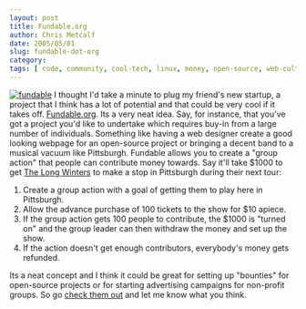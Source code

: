 ```yaml
---
layout: post
title: Fundable.org
author: Chris Metcalf
date: 2005/05/01
slug: fundable-dot-org
category: 
tags: [ code, community, cool-tech, linux, money, open-source, web-culture ]
---
```


<a href="http://www.fundable.org"><img class="floatleft" src='/uploads/fundable.png' alt='fundable' /></a>
I thought I'd take a minute to plug my friend's new startup, a project that I think has a lot of potential and that could be very cool if it takes off.
<a href="http://www.fundable.org">Fundable.org</a>. Its a very neat idea. Say, for instance, that you've got a project you'd like to undertake which requires buy-in from a large number of individuals. Something like having a web designer create a good looking webpage for an open-source project or bringing a decent band to a musical vacuum like Pittsburgh.
Fundable allows you to create a "group action" that people can contribute money towards. Say it'll take $1000 to get <a href="http://www.thelongwinters.com">The Long Winters</a> to make a stop in Pittsburgh during their next tour:
<ol>
    <li>Create a group action with a goal of getting them to play here in Pittsburgh.</li>
    <li>Allow the advance purchase of 100 tickets to the show for $10 apiece.</li>
    <li>If the group action gets 100 people to contribute, the $1000 is "turned on" and the group leader can then withdraw the money and set up the show.</li>
    <li>If the action doesn't get enough contributors, everybody's money gets refunded.</li>
</ol>
Its a neat concept and I think it could be great for setting up "bounties" for open-source projects or for starting advertising campaigns for non-profit groups.
So go <a href="http://www.fundable.org">check them out</a> and let me know what you think.
